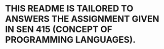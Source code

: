 # THIS README IS TAILORED TO ANSWERS THE ASSIGNMENT GIVEN IN SEN 415 (CONCEPT OF PROGRAMMING LANGUAGES).
